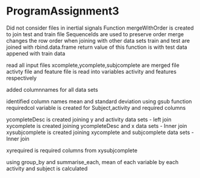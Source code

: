 # ProgramAssignment3

Did not consider files in inertial signals
Function mergeWithOrder is created to join test and train file
SequenceIds are used to preserve order merge changes the row order when joining with other data sets
train and test are joined with rbind.data.frame
return value of this function is with test data appened with train data

read all input files
xcomplete,ycomplete,subjcomplete are merged file
activty file and feature file is read into variables activity and features respectively

added columnnames for all data sets

identified column names mean and standard deviation using gsub function
requiredcol variable is created for Subject,activity and required columns


ycompleteDesc is created joining y and activity data sets - left join
xycomplete is created joining ycompleteDesc and x data sets - Inner join
xysubjcomplete is created joining xycomplete and subjcomplete data sets - Inner join

xyrequired is required columns from xysubjcomplete

using group_by and summarise_each, mean of each variable by each activity and subject is calculated







